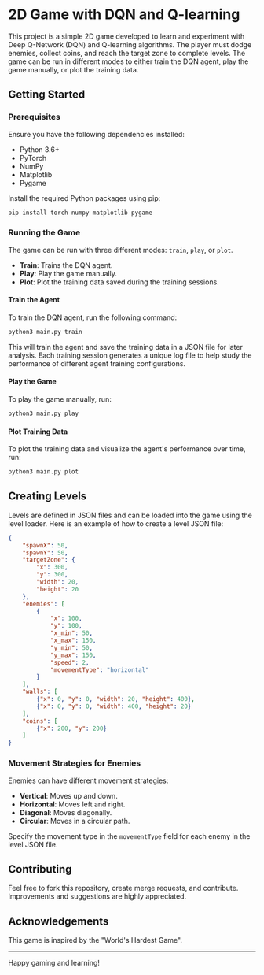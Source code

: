 # 2D Game with DQN and Q-learning

This project is a simple 2D game developed to learn and experiment with Deep Q-Network (DQN) and Q-learning algorithms. The player must dodge enemies, collect coins, and reach the target zone to complete levels. The game can be run in different modes to either train the DQN agent, play the game manually, or plot the training data.

## Getting Started

### Prerequisites

Ensure you have the following dependencies installed:

- Python 3.6+
- PyTorch
- NumPy
- Matplotlib
- Pygame

Install the required Python packages using pip:

```bash
pip install torch numpy matplotlib pygame
```

### Running the Game

The game can be run with three different modes: `train`, `play`, or `plot`.

- **Train**: Trains the DQN agent.
- **Play**: Play the game manually.
- **Plot**: Plot the training data saved during the training sessions.

#### Train the Agent

To train the DQN agent, run the following command:

```bash
python3 main.py train
```

This will train the agent and save the training data in a JSON file for later analysis. Each training session generates a unique log file to help study the performance of different agent training configurations.

#### Play the Game

To play the game manually, run:

```bash
python3 main.py play
```

#### Plot Training Data

To plot the training data and visualize the agent's performance over time, run:

```bash
python3 main.py plot
```

## Creating Levels

Levels are defined in JSON files and can be loaded into the game using the level loader. Here is an example of how to create a level JSON file:

```json
{
    "spawnX": 50,
    "spawnY": 50,
    "targetZone": {
        "x": 300,
        "y": 300,
        "width": 20,
        "height": 20
    },
    "enemies": [
        {
            "x": 100,
            "y": 100,
            "x_min": 50,
            "x_max": 150,
            "y_min": 50,
            "y_max": 150,
            "speed": 2,
            "movementType": "horizontal"
        }
    ],
    "walls": [
        {"x": 0, "y": 0, "width": 20, "height": 400},
        {"x": 0, "y": 0, "width": 400, "height": 20}
    ],
    "coins": [
        {"x": 200, "y": 200}
    ]
}
```

### Movement Strategies for Enemies

Enemies can have different movement strategies:

- **Vertical**: Moves up and down.
- **Horizontal**: Moves left and right.
- **Diagonal**: Moves diagonally.
- **Circular**: Moves in a circular path.

Specify the movement type in the `movementType` field for each enemy in the level JSON file.

## Contributing

Feel free to fork this repository, create merge requests, and contribute. Improvements and suggestions are highly appreciated.

## Acknowledgements

This game is inspired by the "World's Hardest Game".

---

Happy gaming and learning!
